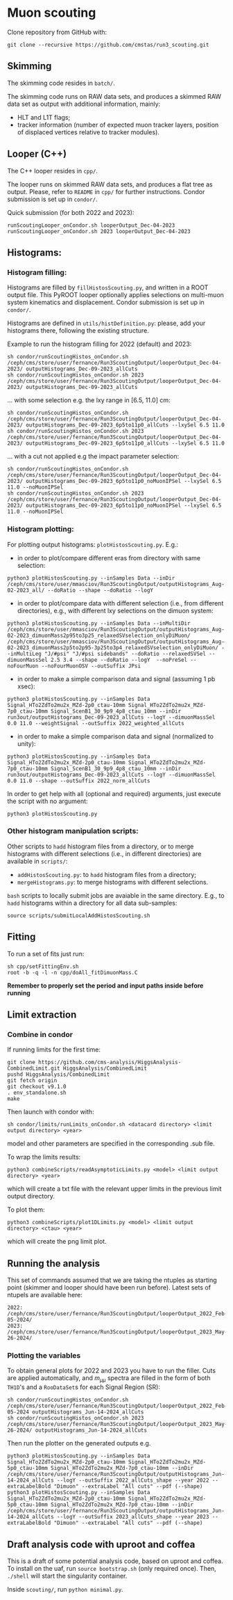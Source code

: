 # Muon scouting

Clone repository from GitHub with:
``` shell
git clone --recursive https://github.com/cmstas/run3_scouting.git
```

## Skimming

The skimming code resides in `batch/`.

The skimming code runs on RAW data sets, and produces a skimmed RAW data set as output
with additional information, mainly:
- HLT and L1T flags;
- tracker information (number of expected muon tracker layers, position of displaced vertices relative to tracker modules).

## Looper (C++)

The C++ looper resides in `cpp/`.

The looper runs on skimmed RAW data sets, and produces a flat tree as output.
Please, refer to `README` in `cpp/` for further instructions.
Condor submission is set up in `condor/`.

Quick submission (for both 2022 and 2023):
```shell
runScoutingLooper_onCondor.sh looperOutput_Dec-04-2023
runScoutingLooper_onCondor.sh 2023 looperOutput_Dec-04-2023
```

## Histograms:

### Histogram filling:

Histograms are filled by `fillHistosScouting.py`, and written in a ROOT output file.
This PyROOT looper optionally applies selections on multi-muon system kinematics and displacement.
Condor submission is set up in `condor/`.

Histograms are defined in `utils/histDefinition.py`:
please, add your histograms there, following the existing structure.

Example to run the histogram filling for 2022 (default) and 2023:
``` shell
sh condor/runScoutingHistos_onCondor.sh /ceph/cms/store/user/fernance/Run3ScoutingOutput/looperOutput_Dec-04-2023/ outputHistograms_Dec-09-2023_allCuts
sh condor/runScoutingHistos_onCondor.sh 2023 /ceph/cms/store/user/fernance/Run3ScoutingOutput/looperOutput_Dec-04-2023/ outputHistograms_Dec-09-2023_allCuts
```

... with some selection e.g. the lxy range in [6.5, 11.0] cm:
``` shell
sh condor/runScoutingHistos_onCondor.sh /ceph/cms/store/user/fernance/Run3ScoutingOutput/looperOutput_Dec-04-2023/ outputHistograms_Dec-09-2023_6p5to11p0_allCuts --lxySel 6.5 11.0
sh condor/runScoutingHistos_onCondor.sh 2023 /ceph/cms/store/user/fernance/Run3ScoutingOutput/looperOutput_Dec-04-2023/ outputHistograms_Dec-09-2023_6p5to11p0_allCuts --lxySel 6.5 11.0
```

... with a cut not applied e.g the impact parameter selection:
``` shell
sh condor/runScoutingHistos_onCondor.sh /ceph/cms/store/user/fernance/Run3ScoutingOutput/looperOutput_Dec-04-2023/ outputHistograms_Dec-09-2023_6p5to11p0_noMuonIPSel --lxySel 6.5 11.0 --noMuonIPSel
sh condor/runScoutingHistos_onCondor.sh 2023 /ceph/cms/store/user/fernance/Run3ScoutingOutput/looperOutput_Dec-04-2023/ outputHistograms_Dec-09-2023_6p5to11p0_noMuonIPSel --lxySel 6.5 11.0 --noMuonIPSel
```

### Histogram plotting:

For plotting output histograms: `plotHistosScouting.py`.
E.g.:
- in order to plot/compare different eras from directory with same selection:
``` shell
python3 plotHistosScouting.py --inSamples Data --inDir /ceph/cms/store/user/mmasciov/Run3ScoutingOutput/outputHistograms_Aug-02-2023_all/ --doRatio --shape --doRatio --logY
```
- in order to plot/compare data with different selection (i.e., from different directories), e.g., with different lxy selections on the dimuon system:
``` shell
python3 plotHistosScouting.py --inSamples Data --inMultiDir /ceph/cms/store/user/mmasciov/Run3ScoutingOutput/outputHistograms_Aug-02-2023_dimuonMass2p95to3p25_relaxedSVselection_onlyDiMuon/ /ceph/cms/store/user/mmasciov/Run3ScoutingOutput/outputHistograms_Aug-02-2023_dimuonMass2p5to2p95-3p25to3p4_relaxedSVselection_onlyDiMuon/ --inMultiLeg "J/#psi" "J/#psi sidebands" --doRatio --relaxedSVSel --dimuonMassSel 2.5 3.4 --shape --doRatio --logY  --noPreSel --noFourMuon --noFourMuonOSV --outSuffix JPsi
```
- in order to make a simple comparison data and signal (assuming 1 pb xsec):
``` shell
python3 plotHistosScouting.py --inSamples Data Signal_HTo2ZdTo2mu2x_MZd-2p0_ctau-10mm Signal_HTo2ZdTo2mu2x_MZd-7p0_ctau-10mm Signal_ScenB1_30_9p9_4p8_ctau_10mm --inDir run3out/outputHistograms_Dec-09-2023_allCuts --logY --dimuonMassSel 0.0 11.0 --weightSignal --outSuffix 2022_weighted_allCuts
```
- in order to make a simple comparison data and signal (normalized to unity):
``` shell
python3 plotHistosScouting.py --inSamples Data Signal_HTo2ZdTo2mu2x_MZd-2p0_ctau-10mm Signal_HTo2ZdTo2mu2x_MZd-7p0_ctau-10mm Signal_ScenB1_30_9p9_4p8_ctau_10mm --inDir run3out/outputHistograms_Dec-09-2023_allCuts --logY --dimuonMassSel 0.0 11.0 --shape --outSuffix 2022_norm_allCuts
```


In order to get help with all (optional and required) arguments, just execute the script with no argument:
``` shell
python3 plotHistosScouting.py
```

### Other histogram manipulation scripts:
Other scripts to `hadd` histogram files from a directory, or to merge histograms with different selections (i.e., in different directories) are available in `scripts/`:
- `addHistosScouting.py`: to `hadd` histogram files from a directory;
- `mergeHistograms.py`: to merge histograms with different selections.

`bash` scripts to locally submit jobs are avaiable in the same directory.
E.g., to `hadd` histograms within a directory for all data sub-samples:
``` shell
source scripts/submitLocalAddHistosScouting.sh
```

## Fitting

To run a set of fits just run:
```
sh cpp/setFittingEnv.sh
root -b -q -l -n cpp/doAll_fitDimuonMass.C
```

**Remember to properly set the period and input paths inside before running**

## Limit extraction

### Combine in condor

If running limits for the first time:

```
git clone https://github.com/cms-analysis/HiggsAnalysis-CombinedLimit.git HiggsAnalysis/CombinedLimit
pushd HiggsAnalysis/CombinedLimit
git fetch origin
git checkout v9.1.0
. env_standalone.sh
make
```

Then launch with condor with:
```
sh condor/limits/runLimits_onCondor.sh <datacard directory> <limit output directory> <year>
```
model and other parameters are specified in the corresponding .sub file.

To wrap the limits results:
```
python3 combineScripts/readAsymptoticLimits.py <model> <limit output directory> <year>
```
which will create a txt file with the relevant upper limits in the previous limit output directory.

To plot them:
```
python3 combineScripts/plot1DLimits.py <model> <limit output directory> <ctau> <year>
```
which will create the png limit plot.

## Running the analysis

This set of commands assumed that we are taking the ntuples as starting point (skimmer and looper should have been run before). Latest sets of ntupels are available here:
```
2022: /ceph/cms/store/user/fernance/Run3ScoutingOutput/looperOutput_2022_Feb-05-2024/
2023: /ceph/cms/store/user/fernance/Run3ScoutingOutput/looperOutput_2023_May-26-2024/
```

### Plotting the variables

To obtain general plots for 2022 and 2023 you have to run the filler. Cuts are applied automatically, and $m_{\mu\mu}$ spectra are filled in the form of both ```TH1D```'s and a ```RooDataSet```s for each Signal Region (SR):
```
sh condor/runScoutingHistos_onCondor.sh /ceph/cms/store/user/fernance/Run3ScoutingOutput/looperOutput_2022_Feb-05-2024 outputHistograms_Jun-14-2024_allCuts
sh condor/runScoutingHistos_onCondor.sh 2023 /ceph/cms/store/user/fernance/Run3ScoutingOutput/looperOutput_2023_May-26-2024/ outputHistograms_Jun-14-2024_allCuts
```

Then run the plotter on the generated outputs e.g.
```
python3 plotHistosScouting.py --inSamples Data Signal_HTo2ZdTo2mu2x_MZd-2p0_ctau-10mm Signal_HTo2ZdTo2mu2x_MZd-5p0_ctau-10mm Signal_HTo2ZdTo2mu2x_MZd-7p0_ctau-10mm --inDir /ceph/cms/store/user/fernance/Run3ScoutingOutput/outputHistograms_Jun-14-2024_allCuts --logY --outSuffix 2022_allCuts_shape --year 2022 --extraLabelBold "Dimuon" --extraLabel "All cuts" --pdf (--shape)
python3 plotHistosScouting.py --inSamples Data Signal_HTo2ZdTo2mu2x_MZd-2p0_ctau-10mm Signal_HTo2ZdTo2mu2x_MZd-5p0_ctau-10mm Signal_HTo2ZdTo2mu2x_MZd-7p0_ctau-10mm --inDir /ceph/cms/store/user/fernance/Run3ScoutingOutput/outputHistograms_Jun-14-2024_allCuts --logY --outSuffix 2023_allCuts_shape --year 2023 --extraLabelBold "Dimuon" --extraLabel "All cuts" --pdf (--shape)
```

## Draft analysis code with uproot and coffea

This is a draft of some potential analysis code, based on uproot and coffea.
To install on the uaf, run `source bootstrap.sh` (only required once).
Then, `./shell` will start the singularity container.

Inside `scouting/`, run `python minimal.py`.

